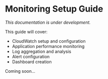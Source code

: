 # Monitoring Setup Guide

*This documentation is under development.*

This guide will cover:
- CloudWatch setup and configuration
- Application performance monitoring
- Log aggregation and analysis
- Alert configuration
- Dashboard creation

Coming soon...
